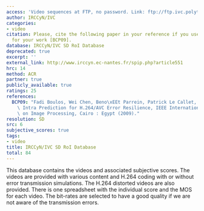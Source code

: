 ```yaml
---
access: 'Video sequences at FTP, no password. Link: ftp://ftp.ivc.polytech.univ-nantes.fr/IRCCyN_IVC_SD_RoI_Database/'
author: IRCCyN/IVC
categories:
- video
citation: Please, cite the following paper in your reference if you use this database
  for your work [BCP09].
database: IRCCyN/IVC SD RoI Database
deprecated: true
excerpt: ''
external_link: http://www.irccyn.ec-nantes.fr/spip.php?article551
hrc: 14
method: ACR
partner: true
publicly_available: true
ratings: 25
references:
  BCP09: "Fadi Boulos, Wei Chen, Beno\xEEt Parrein, Patrick Le Callet, Region-of-Interest\
    \ Intra Prediction for H.264/AVC Error Resilience, IEEE International Conference\
    \ on Image Processing, Cairo : Egypt (2009)."
resolution: SD
src: 6
subjective_scores: true
tags:
- video
title: IRCCyN/IVC SD RoI Database
total: 84
---
```


This database contains the videos and associated subjective scores. The videos are provided with various content and  H.264 coding with or without error transmission simulations. The H.264 distorted videos are also provided. There is one spreadsheet with the individual score and the MOS for each video. The bit-rates are selected to have a good quality if we are not aware of the transmission errors.